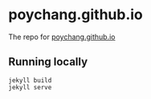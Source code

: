 poychang.github.io
=====

The repo for [poychang.github.io](https://poychang.github.io)

## Running locally

```
jekyll build
jekyll serve
```
